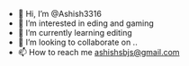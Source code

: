 - 👋 Hi, I’m @Ashish3316
- 👀 I’m interested in eding and gaming
- 🌱 I’m currently learning editing
- 💞️ I’m looking to collaborate on ..
- 📫 How to reach me ashishsbjs@gmail.com

<!---
Ashish3316/Ashish3316 is a ✨ special ✨ repository because its `README.md` (this file) appears on your GitHub profile.
You can click the Preview link to take a look at your changes.
--->
